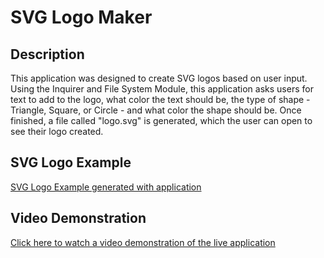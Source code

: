 # SVG Logo Maker

## Description
This application was designed to create SVG logos based on user input. Using the Inquirer and File System Module, this application asks users for text to add to the logo, what color the text should be, the type of shape - Triangle, Square, or Circle - and what color the shape should be. Once finished, a file called "logo.svg" is generated, which the user can open to see their logo created.

## SVG Logo Example
[SVG Logo Example generated with application](./examples/logo.svg)

## Video Demonstration
[Click here to watch a video demonstration of the live application](https://drive.google.com/file/d/1G5VhEo_LAlgE8SWuH7E1jKwudEsTcCj8/view)
